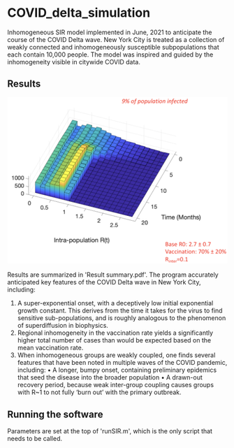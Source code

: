 # COVID_delta_simulation

Inhomogeneous SIR model implemented in June, 2021 to anticipate the course of the COVID Delta wave.  New York City is treated as a collection of weakly connected and inhomogeneously susceptible subpopulations that each contain 10,000 people.  The model was inspired and guided by the inhomogeneity visible in citywide COVID data.

## Results

<img src="Susceptibility 2D histogram.png" width="800">

Results are summarized in 'Result summary.pdf'.  The program accurately anticipated key features of the COVID Delta wave in New York City, including:

1. A super-exponential onset, with a deceptively low initial exponential growth constant. This derives from the time it takes for the virus to find sensitive sub-populations, and is roughly analogous to the phenomenon of superdiffusion in biophysics.
2. Regional inhomogeneity in the vaccination rate yields a significantly higher total number of cases than would be expected based on the mean vaccination rate. 
3. When inhomogeneous groups are weakly coupled, one finds several features that have been noted in multiple waves of the COVID pandemic, including:
  • A longer, bumpy onset, containing preliminary epidemics that seed the disease into the broader population
  • A drawn-out recovery period, because weak inter-group coupling causes groups with R~1 to not fully ‘burn out’ with the primary outbreak.

## Running the software
Parameters are set at the top of 'runSIR.m', which is the only script that needs to be called.
